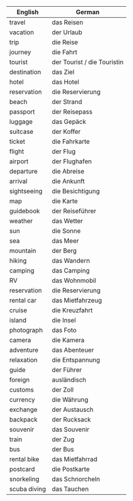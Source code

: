 

| English      | German                      |
| ------------ | --------------------------- |
| travel       | das Reisen                  |
| vacation     | der Urlaub                  |
| trip         | die Reise                   |
| journey      | die Fahrt                   |
| tourist      | der Tourist / die Touristin |
| destination  | das Ziel                    |
| hotel        | das Hotel                   |
| reservation  | die Reservierung            |
| beach        | der Strand                  |
| passport     | der Reisepass               |
| luggage      | das Gepäck                  |
| suitcase     | der Koffer                  |
| ticket       | die Fahrkarte               |
| flight       | der Flug                    |
| airport      | der Flughafen               |
| departure    | die Abreise                 |
| arrival      | die Ankunft                 |
| sightseeing  | die Besichtigung            |
| map          | die Karte                   |
| guidebook    | der Reiseführer             |
| weather      | das Wetter                  |
| sun          | die Sonne                   |
| sea          | das Meer                    |
| mountain     | der Berg                    |
| hiking       | das Wandern                 |
| camping      | das Camping                 |
| RV           | das Wohnmobil               |
| reservation  | die Reservierung            |
| rental car   | das Mietfahrzeug            |
| cruise       | die Kreuzfahrt              |
| island       | die Insel                   |
| photograph   | das Foto                    |
| camera       | die Kamera                  |
| adventure    | das Abenteuer               |
| relaxation   | die Entspannung             |
| guide        | der Führer                  |
| foreign      | ausländisch                 |
| customs      | der Zoll                    |
| currency     | die Währung                 |
| exchange     | der Austausch               |
| backpack     | der Rucksack                |
| souvenir     | das Souvenir                |
| train        | der Zug                     |
| bus          | der Bus                     |
| rental bike  | das Mietfahrrad             |
| postcard     | die Postkarte               |
| snorkeling   | das Schnorcheln             |
| scuba diving | das Tauchen                 |